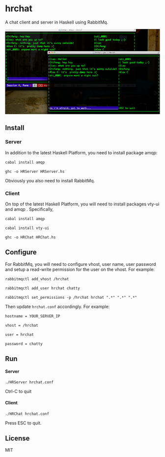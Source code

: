 # hrchat

A chat client and server in Haskell using RabbitMq.


![screenshot](https://github.com/cfchou/hrchat/raw/master/hrchat.png)

## Install

### Server

In addition to the latest Haskell Platform, you need to install package amqp:

```
cabal install amqp
```

```
ghc -o HRServer HRServer.hs
```

Obviously you also need to install RabbitMq.


### Client

On top of the latest Haskell Platform, you will need to install packages vty-ui
and amqp . Specifically,

```
cabal install amqp
```

```
cabal install vty-ui
```

```
ghc -o HRChat HRChat.hs
```

## Configure

For RabbitMq, you will need to configure vhost, user name, user password and
setup a read-write permission for the user on the vhost. For example:

```
rabbitmqctl add_vhost /hrchat
```

```
rabbitmqctl add_user hrchat chatty
```

```
rabbitmqctl set_permissions -p /hrchat hrchat ".*" ".*" ".*"
```

Then update ```hrchat.conf``` accordingly. For example:

```
hostname = YOUR_SERVER_IP
```

```
vhost = /hrchat
```

```
user = hrchat
```

```
password = chatty
```

## Run

#### Server

```
./HRServer hrchat.conf
```

Ctrl-C to quit

#### Client

```
./HRChat hrchat.conf
```

Press ESC to quit.

## License
MIT
